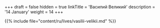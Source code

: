 +++
draft = false
hidden = true
linkTitle = 'Василий Великий'
description = '14 January'
weight = 14
+++

{{% include file="content/ru/lives/vasilii-velikii.md" %}}
